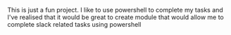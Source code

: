 This is just a fun project. I like to use powershell to complete my tasks and I've realised that it would be great to create module that would allow me to complete slack related tasks using powershell
